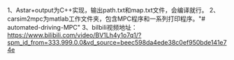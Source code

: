 1、Astar+output为C++实现，输出path.txt和map.txt文件，会编译就行。
2、carsim2mpc为matlab工作文件夹，包含MPC程序和一系列打印程序。"# automated-driving-MPC" 
3、bilbili视频地址：https://www.bilibili.com/video/BV1Lh4y1o7q1/?spm_id_from=333.999.0.0&vd_source=beec598da4ede38c0ef950bde141e74e
